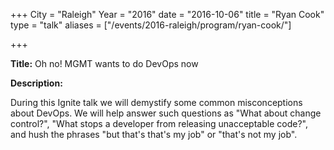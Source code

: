 +++ 
City = "Raleigh" 
Year = "2016" 
date = "2016-10-06" 
title = "Ryan Cook" 
type = "talk" 
aliases = ["/events/2016-raleigh/program/ryan-cook/"]

+++
<div class="span-15  ">
  <div class="span-15  last ">
  <p><strong>Title:</strong>
Oh no! MGMT wants to do DevOps now
</p>

<p><strong>Description:</strong></p>
<p>During this Ignite talk we will demystify some common misconceptions about DevOps.  We will help answer such questions as "What about change control?", "What stops a developer from releasing unacceptable code?", and hush the phrases "but that's that's my job" or "that's not my job".
</p>

  </div>
</div>
